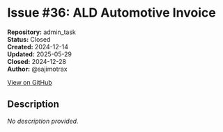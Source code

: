 # Issue #36: ALD Automotive Invoice

**Repository:** admin_task  
**Status:** Closed  
**Created:** 2024-12-14  
**Updated:** 2025-05-29  
**Closed:** 2024-12-28  
**Author:** @sajimotrax  

[View on GitHub](https://github.com/Simtestlab/admin_task/issues/36)

## Description

*No description provided.*